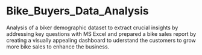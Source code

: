 # Bike_Buyers_Data_Analysis
Analysis of a biker demographic dataset to extract crucial insights by addressing key questions with MS Excel and prepared a bike sales report by creating a visually appealing dashboard to uderstand the customers to grow more bike sales to enhance the business.
